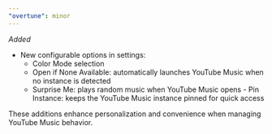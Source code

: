 ```yaml
---
"overtune": minor
---
```


_Added_

- New configurable options in settings:
  - Color Mode selection
  - Open if None Available: automatically launches YouTube Music when no instance is detected
  - Surprise Me: plays random music when YouTube Music opens - Pin Instance: keeps the YouTube Music instance pinned for quick access

These additions enhance personalization and convenience when managing YouTube Music behavior.
